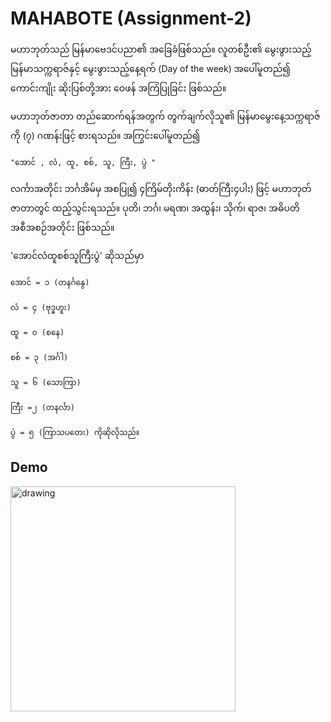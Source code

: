 # MAHABOTE (Assignment-2)

မဟာဘုတ်သည် မြန်မာဗေဒင်ပညာ၏ အခြေခံဖြစ်သည်။ လူတစ်ဦး၏ မွေးဖွားသည့် မြန်မာသက္ကရာဇ်နှင့် မွေးဖွားသည့်နေ့ရက် (Day of the week) အပေါ်မူတည်၍ ကောင်းကျိုး ဆိုးပြစ်တို့အား ဝေဖန် အကြံပြုခြင်း ဖြစ်သည်။

မဟာဘုတ်ဇာတာ တည်ဆောက်ရန်အတွက် တွက်ချက်လိုသူ၏ မြန်မာမွေးနေ့သက္ကရာဇ်ကို (၇) ဂဏန်းဖြင့် စားရသည်။ အကြွင်းပေါ်မူတည်၍

```"အောင် , လံ, ထူ, စစ်, သူ, ကြီး, ပွဲ "```

လင်္ကာအတိုင်း ဘင်္ဂအိမ်မှ အစပြု၍ ၄ကြိမ်တိုးကိန်း (ဓာတ်ကြီး၄ပါး) ဖြင့် မဟာဘုတ်ဇာတာတွင် ထည့်သွင်းရသည်။ ပုတိ၊ ဘင်္ဂ၊ မရဏ၊ အထွန်း၊ သိုက်၊ ရာဇ၊ အဓိပတိ အစီအစဉ်အတိုင်း ဖြစ်သည်။


'အောင်လံထူစစ်သူကြီးပွဲ' ဆိုသည်မှာ

```
အောင် = ၁ (တနင်္ဂနွေ)

လံ = ၄ (ဗုဒ္ဓဟူး)

ထူ = ၀ (စနေ)

စစ် = ၃ (အင်္ဂါ)

သူ = ၆ (သောကြာ)

ကြီး =၂ (တနင်္လာ)

ပွဲ = ၅ (ကြာသပတေး) ကိုဆိုလိုသည်။
```

## Demo

<img src="./images/preview.gif" alt="drawing" height="360"/>


